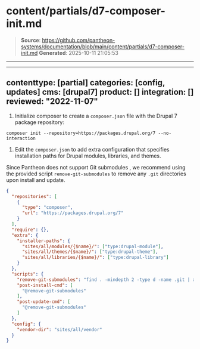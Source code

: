 # content/partials/d7-composer-init.md

> **Source**: https://github.com/pantheon-systems/documentation/blob/main/content/partials/d7-composer-init.md
> **Generated**: 2025-10-11 21:05:53

---

---
contenttype: [partial]
categories: [config, updates]
cms: [drupal7]
product: []
integration: []
reviewed: "2022-11-07"
---

1. Initialize composer to create a `composer.json` file with the Drupal 7 package repository:

  ```bash{promptUser: user}
  composer init --repository=https://packages.drupal.org/7 --no-interaction
  ```

1. Edit the `composer.json` to add extra configuration that specifies installation paths for Drupal modules, libraries, and themes.

  <Alert title="Note" type="info">

  Since Pantheon does not support Git submodules <Popover title="Git submodules" content="Some Composer packages are added as Git submodules, which place a Git repository within a subdirectory of your site’s repository." />, we recommend using the provided script `remove-git-submodules` to remove any `.git` directories upon install and update.

  </Alert>

  ```json:title=composer.json
  {
    "repositories": [
      {
        "type": "composer",
        "url": "https://packages.drupal.org/7"
      }
    ],
    "require": {},
    "extra": {
      "installer-paths": {
        "sites/all/modules/{$name}/": ["type:drupal-module"],
        "sites/all/themes/{$name}/": ["type:drupal-theme"],
        "sites/all/libraries/{$name}/": ["type:drupal-library"]
      }
    },
    "scripts": {
      "remove-git-submodules": "find . -mindepth 2 -type d -name .git | xargs rm -rf",
      "post-install-cmd": [
        "@remove-git-submodules"
      ],
      "post-update-cmd": [
        "@remove-git-submodules"
      ]
    },
    "config": {
      "vendor-dir": "sites/all/vendor"
    }
  }
  ```
  